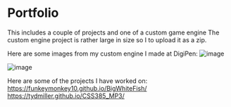 # Portfolio
This includes a couple of projects and one of a custom game engine
The custom engine project is rather large in size so I to upload it as a zip.

Here are some images from my custom engine I made at DigiPen:
![image](https://github.com/tydmiller/Portfolio/assets/70169338/9c00b695-8bd8-4337-85d2-16552f3c7125)

![image](https://github.com/tydmiller/Portfolio/assets/70169338/26c74675-9e25-491a-b114-7a75fd2c168e)

Here are some of the projects I have worked on:
https://funkeymonkey10.github.io/BigWhiteFish/
https://tydmiller.github.io/CSS385_MP3/
